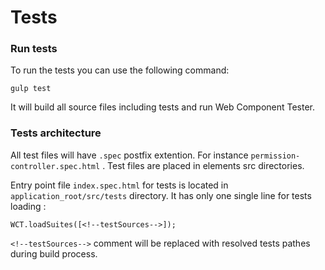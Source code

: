 # Tests

### Run tests

To run the tests you can use the following command:

```text
gulp test
```

It will build all source files including tests and run Web Component Tester.

### Tests architecture

All test files will have `.spec`  postfix extention. For instance `permission-controller.spec.html` . Test files are placed in elements src directories.

Entry point file `index.spec.html`  for tests is located in `application_root/src/tests` directory. It has only one single line for tests loading :

```text
WCT.loadSuites([<!--testSources-->]);
```

`<!--testSources-->` comment will be replaced with resolved tests pathes during build process.

